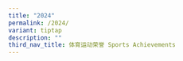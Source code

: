 ```yaml
---
title: "2024"
permalink: /2024/
variant: tiptap
description: ""
third_nav_title: 体育运动荣誉 Sports Achievements
---
```

<p></p>